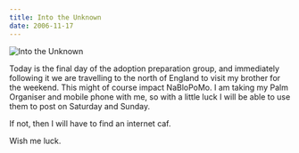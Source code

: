 ```yaml
---
title: Into the Unknown
date: 2006-11-17
---
```


![Into the Unknown](https://source.unsplash.com/di8ognBauG0/1600x900)

Today is the final day of the adoption preparation group, and immediately following it we are travelling to the north of England to visit my brother for the weekend. This might of course impact NaBloPoMo. I am taking my Palm Organiser and mobile phone with me, so with a little luck I will be able to use them to post on Saturday and Sunday.

If not, then I will have to find an internet caf.

Wish me luck.